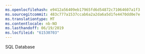```yaml
---
ms.openlocfilehash: e9412a56409eb17965fd6d54872c71064607a1f3
ms.sourcegitcommit: 483c777a1537ccab6a2a2da6a5d1fe4470dd0e7e
ms.translationtype: MT
ms.contentlocale: nb-NO
ms.lasthandoff: 06/19/2019
ms.locfileid: "61530703"
---
```

SQL Database